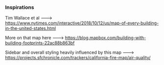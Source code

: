 ### Inspirations

Tim Wallace et al ---> https://www.nytimes.com/interactive/2018/10/12/us/map-of-every-building-in-the-united-states.html

More on that map here ---> https://blog.mapbox.com/building-with-building-footprints-22ac88b863bf

Sidebar and overall styling heavily influenced by this map ---> https://projects.sfchronicle.com/trackers/california-fire-map/air-quality/

